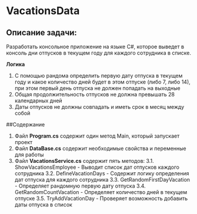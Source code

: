 # VacationsData

## Описание задачи:

Разработать консольное приложение на языке C#, которое выведет в консоль дни отпусков в текущем году для каждого сотрудника в списке.

**Логика**
1. С помощью рандома определить первую дату отпуска в текущем году и какое количество дней будет в этом отпуске (либо 7, либо 14), при этом первый день отпуска не должен попадать на выходные
2. Общая продолжительность отпусков не должна превышать 28 календарных дней
3. Даты отпусков не должны совпадать и иметь срок в месяц между собой

##Содержание

1. Файл **Program.cs** содержит один метод Main, который запускает проект
2. Файл **DataBase.cs** содержит необходимые свойства и переменные для работы
3. Файл **VacationsService.cs** содержит пять методов:
    3.1. ShowVacationsEmployee - Выводит список дат отпусков каждого сотрудника
    3.2. DefineVacationDays - Содержит логику определения дат отпуска для каждого сотрудника
    3.3. GetRandomFirstDayVacation - Определяет рандомную первую дату отпуска
    3.4. GetRandomCountVacation - Определяет количество дней в текущем отпуске 
    3.5. TryAddVacationDay - Проверяет возможность добавить даты отпуска в список
